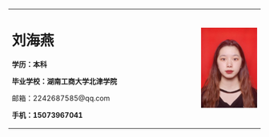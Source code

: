 <table border="0">
  <tr>
    <td width="75%">
      <h1>刘海燕</h1>
      <p><b>学历：本科</b></p>
      <p><b>毕业学校：湖南工商大学北津学院</b></p>
      <p>邮箱：<a href:"https://mail.qq.com/cgi-bin/frame_html?sid=vN24jz0hGLQkjgtU&r=a76741702e549ab6c8a2c1b62e590bfb">2242687585@qq.com</a></p>
      <p><b>手机：15073967041</b></p>
    </td>
    <td width="25%">
      <img src="/zhengjianzhao.jpg" width="100%">     
    </td>
  </tr>
</table>
